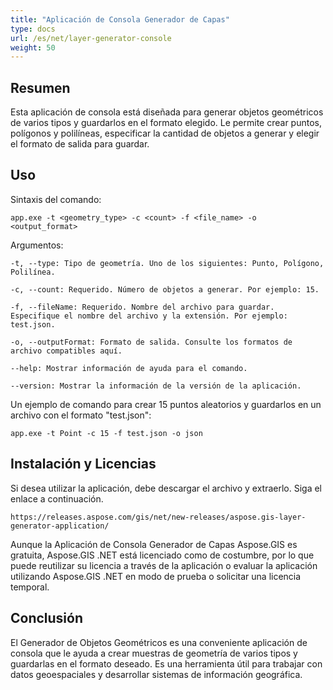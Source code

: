 ```yaml
---
title: "Aplicación de Consola Generador de Capas"
type: docs
url: /es/net/layer-generator-console
weight: 50
---
```


## Resumen

Esta aplicación de consola está diseñada para generar objetos geométricos de varios tipos y guardarlos en el formato elegido. Le permite crear puntos, polígonos y polilíneas, especificar la cantidad de objetos a generar y elegir el formato de salida para guardar.

## Uso

Sintaxis del comando:

```
app.exe -t <geometry_type> -c <count> -f <file_name> -o <output_format>
```

Argumentos:

```
-t, --type: Tipo de geometría. Uno de los siguientes: Punto, Polígono, Polilínea.

-c, --count: Requerido. Número de objetos a generar. Por ejemplo: 15.

-f, --fileName: Requerido. Nombre del archivo para guardar. Especifique el nombre del archivo y la extensión. Por ejemplo: test.json.

-o, --outputFormat: Formato de salida. Consulte los formatos de archivo compatibles aquí.

--help: Mostrar información de ayuda para el comando.

--version: Mostrar la información de la versión de la aplicación.
```

Un ejemplo de comando para crear 15 puntos aleatorios y guardarlos en un archivo con el formato "test.json":

```
app.exe -t Point -c 15 -f test.json -o json
```

## Instalación y Licencias

Si desea utilizar la aplicación, debe descargar el archivo y extraerlo. Siga el enlace a continuación.

```
https://releases.aspose.com/gis/net/new-releases/aspose.gis-layer-generator-application/
```

Aunque la Aplicación de Consola Generador de Capas Aspose.GIS es gratuita, Aspose.GIS .NET está licenciado como de costumbre, por lo que puede reutilizar su licencia a través de la aplicación o evaluar la aplicación utilizando Aspose.GIS .NET en modo de prueba o solicitar una licencia temporal.

## Conclusión

El Generador de Objetos Geométricos es una conveniente aplicación de consola que le ayuda a crear muestras de geometría de varios tipos y guardarlas en el formato deseado. Es una herramienta útil para trabajar con datos geoespaciales y desarrollar sistemas de información geográfica.
